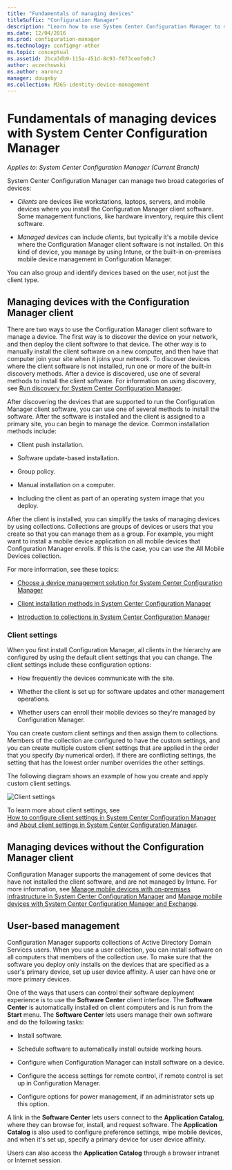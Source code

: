 ```yaml
---
title: "Fundamentals of managing devices"
titleSuffix: "Configuration Manager"
description: "Learn how to use System Center Configuration Manager to manage devices."
ms.date: 12/04/2016
ms.prod: configuration-manager
ms.technology: configmgr-other
ms.topic: conceptual
ms.assetid: 2bca3db9-115a-451d-8c93-f073ceefe0c7
author: aczechowski
ms.author: aaroncz
manager: dougeby
ms.collection: M365-identity-device-management
---
```

# Fundamentals of managing devices with System Center Configuration Manager

*Applies to: System Center Configuration Manager (Current Branch)*

System Center Configuration Manager can manage two broad categories of devices:

-   *Clients* are devices like workstations, laptops, servers, and mobile devices where you install the Configuration Manager client software. Some management functions, like hardware inventory, require this client software.  

-   *Managed devices* can include *clients*, but typically it's a mobile device where the Configuration Manager client software is not installed. On this kind of device, you manage by using Intune, or the built-in on-premises mobile device management in Configuration Manager.

You can also group and identify devices based on the user, not just the client type.

## Managing devices with the Configuration Manager client

There are two ways to use the Configuration Manager client software to manage a device. The first way is to discover the device on your network, and then deploy the client software to that device. The other way is to manually install the client software on a new computer, and then have that computer join your site when it joins your network. To discover devices where the client software is not installed, run one or more of the built-in discovery methods. After a device is discovered, use one of several methods to install the client software. For information on using discovery, see [Run discovery for System Center Configuration Manager](../../core/servers/deploy/configure/run-discovery.md).  

 After discovering the devices that are supported to run the Configuration Manager client software, you can use one of several methods to install the software. After the software is installed and the client is assigned to a primary site, you can begin to manage the device.  Common installation methods include:

 - Client push installation.

 - Software update-based installation.

 - Group policy.

 - Manual installation on a computer.
 - Including the client as part of an operating system image that you deploy.  


 After the client is installed, you can simplify the tasks of managing devices by using collections. Collections are groups of devices or users that you create so that you can manage them as a group. For example, you might want to install a mobile device application on all mobile devices that Configuration Manager enrolls. If this is the case, you can use the All Mobile Devices collection.  

 For more information, see these topics:  

-   [Choose a device management solution for System Center Configuration Manager](../../core/plan-design/choose-a-device-management-solution.md)  

-   [Client installation methods in System Center Configuration Manager](../../core/clients/deploy/plan/client-installation-methods.md)  

-   [Introduction to collections in System Center Configuration Manager](../../core/clients/manage/collections/introduction-to-collections.md)  

### Client settings  
 When you first install Configuration Manager, all clients in the hierarchy are configured by using the default client settings that you can change. The client settings include these configuration options:

 -  How frequently the devices communicate with the site.

 -  Whether the client is set up for software updates and other management operations.

 -  Whether users can enroll their mobile devices so they're managed by Configuration Manager.  

You can create custom client settings and then assign them to collections.  Members of the collection are configured to have the custom settings, and you can create multiple custom client settings that are applied in the order that you specify (by numerical order).  If there are conflicting settings, the setting that has the lowest order number overrides the other settings.  

The following diagram shows an example of how you create and apply custom client settings.  

 ![Client settings](media/ClientSettings.gif)  

 To learn more about client settings, see  
                [How to configure client settings in System Center Configuration Manager](../../core/clients/deploy/configure-client-settings.md) and  [About client settings in System Center Configuration Manager](../../core/clients/deploy/about-client-settings.md).

## Managing devices without the Configuration Manager client  
 Configuration Manager supports the management of some devices that have not installed the client software, and are not managed by Intune. For more information, see [Manage mobile devices with on-premises infrastructure in System Center Configuration Manager](../../mdm/understand/manage-mobile-devices-with-on-premises-infrastructure.md) and  [Manage mobile devices with System Center Configuration Manager and Exchange](../../mdm/deploy-use/manage-mobile-devices-with-exchange-activesync.md).  

## User-based management  
 Configuration Manager supports collections of Active Directory Domain Services users. When you use a user collection, you can install software on all computers that members of the collection use. To make sure that the software you deploy only installs on the devices that are specified as a user's primary device, set up user device affinity. A user can have one or more primary devices.  

 One of the ways that users can control their software deployment experience is to use the **Software Center** client interface. The **Software Center** is automatically installed on client computers and is run from the **Start** menu. The **Software Center** lets users manage their own software and do the following tasks:  

-   Install software.  

-   Schedule software to automatically install outside working hours.  

-   Configure when Configuration Manager can install software on a device.  

-   Configure the access settings for remote control, if remote control is set up in Configuration Manager.  

-   Configure options for power management, if an administrator sets up this option.  


 A link in the **Software Center** lets users connect to the **Application Catalog**, where they can browse for, install, and request software. The **Application Catalog** is also used to configure preference settings, wipe mobile devices, and when it's set up, specify a primary device for user device affinity.   

 Users can also access the **Application Catalog** through a browser intranet or Internet session.  
